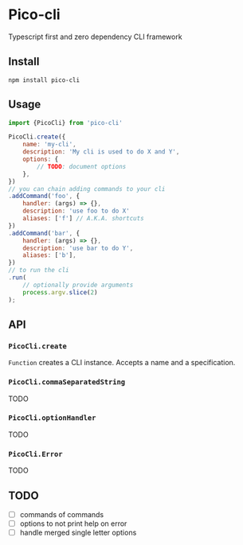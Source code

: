 # Pico-cli

Typescript first and zero dependency CLI framework

## Install

```
npm install pico-cli
```

## Usage

```js
import {PicoCli} from 'pico-cli'

PicoCli.create({
    name: 'my-cli',
    description: 'My cli is used to do X and Y',
    options: {
        // TODO: document options
    },
})
// you can chain adding commands to your cli
.addCommand('foo', {
    handler: (args) => {},
    description: 'use foo to do X'
    aliases: ['f'] // A.K.A. shortcuts
})
.addCommand('bar', {
    handler: (args) => {},
    description: 'use bar to do Y',
    aliases: ['b'],
})
// to run the cli
.run(
    // optionally provide arguments
    process.argv.slice(2)
);
```

## API

### `PicoCli.create`

`Function` creates a CLI instance. Accepts a name and a specification.

### `PicoCli.commaSeparatedString`

TODO

### `PicoCli.optionHandler`

TODO

### `PicoCli.Error`

TODO

## TODO

- [ ] commands of commands
- [ ] options to not print help on error
- [ ] handle merged single letter options
